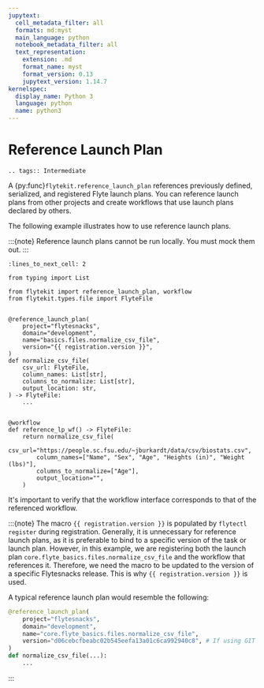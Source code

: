 ```yaml
---
jupytext:
  cell_metadata_filter: all
  formats: md:myst
  main_language: python
  notebook_metadata_filter: all
  text_representation:
    extension: .md
    format_name: myst
    format_version: 0.13
    jupytext_version: 1.14.7
kernelspec:
  display_name: Python 3
  language: python
  name: python3
---
```


# Reference Launch Plan

```{eval-rst}
.. tags:: Intermediate
```

A {py:func}`flytekit.reference_launch_plan` references previously defined, serialized, and registered Flyte launch plans.
You can reference launch plans from other projects and create workflows that use launch plans declared by others.

The following example illustrates how to use reference launch plans.

:::{note}
Reference launch plans cannot be run locally. You must mock them out.
:::

```{code-cell}
:lines_to_next_cell: 2

from typing import List

from flytekit import reference_launch_plan, workflow
from flytekit.types.file import FlyteFile


@reference_launch_plan(
    project="flytesnacks",
    domain="development",
    name="basics.files.normalize_csv_file",
    version="{{ registration.version }}",
)
def normalize_csv_file(
    csv_url: FlyteFile,
    column_names: List[str],
    columns_to_normalize: List[str],
    output_location: str,
) -> FlyteFile:
    ...


@workflow
def reference_lp_wf() -> FlyteFile:
    return normalize_csv_file(
        csv_url="https://people.sc.fsu.edu/~jburkardt/data/csv/biostats.csv",
        column_names=["Name", "Sex", "Age", "Heights (in)", "Weight (lbs)"],
        columns_to_normalize=["Age"],
        output_location="",
    )
```

It's important to verify that the workflow interface corresponds to that of the referenced workflow.

:::{note}
The macro `{{ registration.version }}` is populated by `flytectl register` during registration.
Generally, it is unnecessary for reference launch plans, as it is preferable to bind to a specific version of the task or launch plan.
However, in this example, we are registering both the launch plan `core.flyte_basics.files.normalize_csv_file` and the workflow that references it.
Therefore, we need the macro to be updated to the version of a specific Flytesnacks release.
This is why `{{ registration.version }}` is used.

A typical reference launch plan would resemble the following:

```python
@reference_launch_plan(
    project="flytesnacks",
    domain="development",
    name="core.flyte_basics.files.normalize_csv_file",
    version="d06cebcfbeabc02b545eefa13a01c6ca992940c8", # If using GIT for versioning OR 0.16.0, if semver
)
def normalize_csv_file(...):
    ...
```
:::
